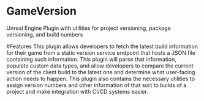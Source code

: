 # GameVersion
Unreal Engine Plugin with utilities for project versioning, package versioning, and build numbers

#Features
This plugin allows developers to fetch the latest build information for their game from a static version service endpoint that hosts a JSON file containing such information.
This plugin will parse that information, populate custom data types, and allow developers to compare the current version of the client build to the latest one and determine what user-facing action needs to happen. 
This plugin also contains the necessary utilities to assign version numbers and other information of that sort to builds of a project and make integration with CI/CD systems easier.




